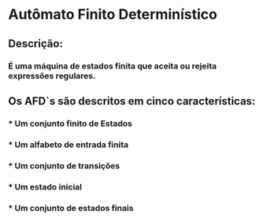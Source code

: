 # Autômato Finito Determinístico

## Descrição:

### É uma máquina de estados finita que aceita ou rejeita expressões regulares. 

## Os AFD`s são descritos em cinco características: 

### * Um conjunto finito de Estados
### * Um alfabeto de entrada finita 
### * Um conjunto de transições 
### * Um estado inicial 
### * Um conjunto de estados finais



